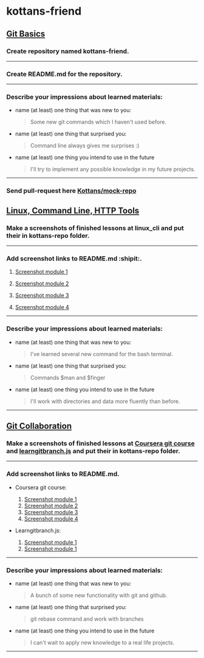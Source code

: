 # kottans-friend

## [Git Basics](https://github.com/kottans/frontend/blob/2022_UA/tasks/git-intro.md)

### Create repository named kottans-friend. 
***
### Create README.md for the repository. 
***
### Describe your impressions about learned materials:
   + name (at least) one thing that was new to you:
     >Some new git commands which I haven't used before.
   + name (at least) one thing that surprised you:
     >Command line always gives me surprises :)
   + name (at least) one thing you intend to use in the future
     >I'll try to implement any possible knowledge in my future projects.
***
### Send pull-request here [Kottans/mock-repo](https://github.com/Kottans/mock-repo)




## [Linux, Command Line, HTTP Tools](https://github.com/kottans/frontend/blob/2022_UA/tasks/linux-cli-http.md)

### Make a screenshots of finished lessons at linux_cli and put their in kottans-repo folder. 
***
### Add screenshot links to README.md :shipit:.

  1. [Screenshot module 1](./task_linux_cli/quiz1.png)
  
  2. [Screenshot module 2](./task_linux_cli/quiz2.png)
  
  3. [Screenshot module 3](./task_linux_cli/quiz3.png)
  
  4. [Screenshot module 4](./task_linux_cli/quiz4.png)

*** 
### Describe your impressions about learned materials:
   + name (at least) one thing that was new to you:
     >I've learned several new command for the bash terminal.
   + name (at least) one thing that surprised you:
     >Commands $man and $finger
   + name (at least) one thing you intend to use in the future
     >I'll work with directories and data more fluently than before.
***




## [Git Collaboration](https://github.com/kottans/frontend/blob/2022_UA/tasks/git-collaboration.md)

### Make a screenshots of finished lessons at [Coursera git course](https://www.coursera.org/learn/introduction-git-github) and [learngitbranch.js](https://learngitbranching.js.org/?locale=uk) and put their in kottans-repo folder. 
***
### Add screenshot links to README.md.
  * Coursera git course:
    1. [Screenshot module 1](./git_collaboration/git_coursera_module_1.png)
    2. [Screenshot module 2](./git_collaboration/git_coursera_module_2.png)
    3. [Screenshot module 3](./git_collaboration/git_coursera_module_3.png)
    4. [Screenshot module 4](./git_collaboration/git_coursera_module_4.png)

  * Learngitbranch.js:
    1. [Screenshot module 1](./git_collaboration/learngitbranch1.png)
    2. [Screenshot module 1](./git_collaboration/learngitbranch2.png) 
*** 
### Describe your impressions about learned materials:
   + name (at least) one thing that was new to you:
     >A bunch of some new functionality with git and github.
   + name (at least) one thing that surprised you:
     >git rebase command and work with branches
   + name (at least) one thing you intend to use in the future
     >I can't wait to apply new knowledge to a real life projects.
***

